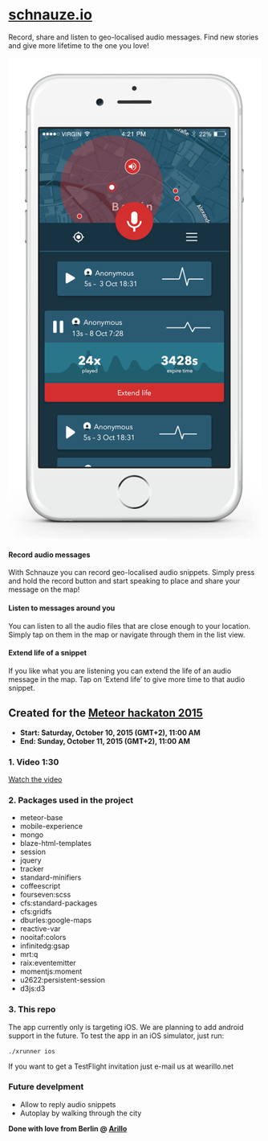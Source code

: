 # [schnauze.io](https://schnauze.io)

Record, share and listen to geo-localised audio messages. Find new stories and give more lifetime to the one you love!

![Alt schnauze.io](public/images/home/schnauze-app-feature-3.png "schnauze.io")

#### Record audio messages

With Schnauze you can record geo-localised audio snippets. Simply press and hold the record button and start speaking to place and share your message on the map!

#### Listen to messages around you

You can listen to all the audio files that are close enough to your location. Simply tap on them in the map or navigate through them in the list view.

#### Extend life of a snippet

If you like what you are listening you can extend the life of an audio message in the map. Tap on ‘Extend life’ to give more time to that audio snippet.

## Created for the [Meteor hackaton 2015](http://meteor-2015.devpost.com/)

- **Start: Saturday, October 10, 2015 (GMT+2), 11:00 AM**
- **End: Sunday, October 11, 2015 (GMT+2), 11:00 AM**

### 1. Video 1:30
[Watch the video](https://vimeo.com/142040946)

### 2. Packages used in the project

- meteor-base
- mobile-experience
- mongo
- blaze-html-templates
- session
- jquery
- tracker
- standard-minifiers
- coffeescript
- fourseven:scss
- cfs:standard-packages
- cfs:gridfs
- dburles:google-maps
- reactive-var
- nooitaf:colors
- infinitedg:gsap
- mrt:q
- raix:eventemitter
- momentjs:moment
- u2622:persistent-session
- d3js:d3

### 3. This repo

The app currently only is targeting iOS. We are planning to add android support in the future. To test the app in an iOS simulator, just run:

    ./xrunner ios

If you want to get a TestFlight invitation just e-mail us at we<at>arillo.net

### Future develpment

- Allow to reply audio snippets
- Autoplay by walking through the city

**Done with love from Berlin @ [Arillo](http://arillo.net)**

